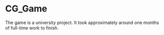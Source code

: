 # CG_Game

The game is a university project. It took approximately around one months of full-time work to finish.
